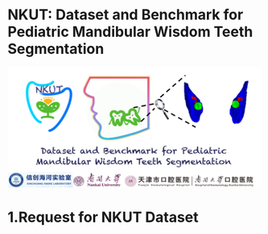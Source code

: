 # NKUT: Dataset and Benchmark for Pediatric Mandibular Wisdom Teeth Segmentation
![NKUT_logo](./logo.jpg)
# 1.Request for NKUT Dataset
